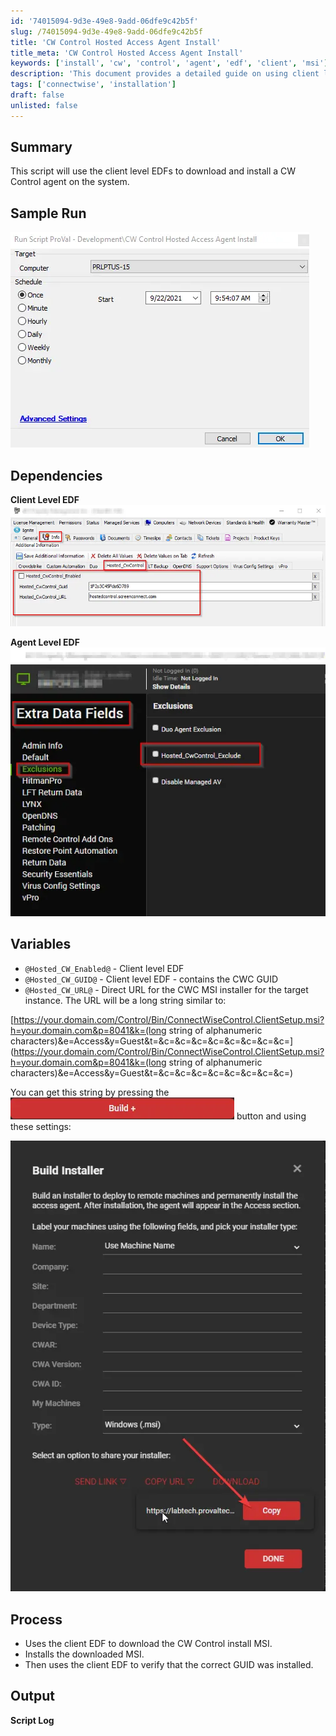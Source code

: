 ```yaml
---
id: '74015094-9d3e-49e8-9add-06dfe9c42b5f'
slug: /74015094-9d3e-49e8-9add-06dfe9c42b5f
title: 'CW Control Hosted Access Agent Install'
title_meta: 'CW Control Hosted Access Agent Install'
keywords: ['install', 'cw', 'control', 'agent', 'edf', 'client', 'msi']
description: 'This document provides a detailed guide on using client level EDFs to download and install a ConnectWise Control agent on a system. It includes sample runs, dependencies, variables, and the process involved in the installation along with logging output.'
tags: ['connectwise', 'installation']
draft: false
unlisted: false
---
```


## Summary

This script will use the client level EDFs to download and install a CW Control agent on the system.

## Sample Run

![Sample Run](../../../static/img/docs/74015094-9d3e-49e8-9add-06dfe9c42b5f/image_1.webp)

## Dependencies

**Client Level EDF**  
![Client Level EDF](../../../static/img/docs/74015094-9d3e-49e8-9add-06dfe9c42b5f/image_2.webp)

**Agent Level EDF**  
![Agent Level EDF](../../../static/img/docs/74015094-9d3e-49e8-9add-06dfe9c42b5f/image_3.webp)

## Variables

- `@Hosted_CW_Enabled@` - Client level EDF
- `@Hosted_CW_GUID@` - Client level EDF - contains the CWC GUID
- `@Hosted_CW_URL@` - Direct URL for the CWC MSI installer for the target instance. The URL will be a long string similar to:

[https://your.domain.com/Control/Bin/ConnectWiseControl.ClientSetup.msi?h=your.domain.com&p=8041&k=(long string of alphanumeric characters)&e=Access&y=Guest&t=&c=&c=&c=&c=&c=&c=&c=&c=](https://your.domain.com/Control/Bin/ConnectWiseControl.ClientSetup.msi?h=your.domain.com&p=8041&k=(long string of alphanumeric characters)&e=Access&y=Guest&t=&c=&c=&c=&c=&c=&c=&c=&c=)

You can get this string by pressing the ![button](../../../static/img/docs/74015094-9d3e-49e8-9add-06dfe9c42b5f/image_4.webp) button and using these settings:

![Settings](../../../static/img/docs/74015094-9d3e-49e8-9add-06dfe9c42b5f/image_5.webp)

## Process

- Uses the client EDF to download the CW Control install MSI.
- Installs the downloaded MSI.
- Then uses the client EDF to verify that the correct GUID was installed.

## Output

**Script Log**